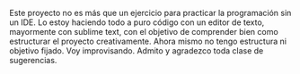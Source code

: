 Este proyecto no es más que un ejercicio para practicar la programación sin un IDE.
Lo estoy haciendo todo a puro código con un editor de texto, mayormente con sublime text,
con el objetivo de comprender bien como estructurar el proyecto creativamente.
Ahora mismo no tengo estructura ni objetivo fijado. Voy improvisando.
Admito y agradezco toda clase de sugerencias.
